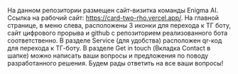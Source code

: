 На данном репозитории размещен сайт-визитка команды Enigma AI. Ссылка на рабочий сайт: https://card-two-rho.vercel.app/.
На главной странице, в меню слева, расположены 3 иконки для перехода к ТГ боту, сайт цифрового прорыва и github с репозиторием реализованного бота соответственно.
В разделе Service (для удобства) расположен qr-код для перехода к ТГ-боту.
В разделе Get in touch (Вкладка Contact в шапке) можно написать ваши вопросы и предложения по поводу разработанного решения.
Будем рады ответить на все ваши вопросы!
